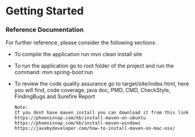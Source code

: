 # Getting Started

### Reference Documentation

For further reference, please consider the following sections:

* To compile the application run mvn clean install site
* To run the application go to root folder of the project and run 
  the command: mvn spring-boot:run
* To review the code quality assurance go to target/site/index.html, here you
will find, code coverage, java doc, PMD, CMD, CheckStyle, FindingBugs and Surefire Report

    ```
  Note:
  If you dont have maven install you can download it from this link 
  https://phoenixnap.com/kb/install-maven-on-ubuntu
  https://phoenixnap.com/kb/install-maven-windows
  https://javabydeveloper.com/how-to-install-maven-on-mac-osx/
    
    ```
